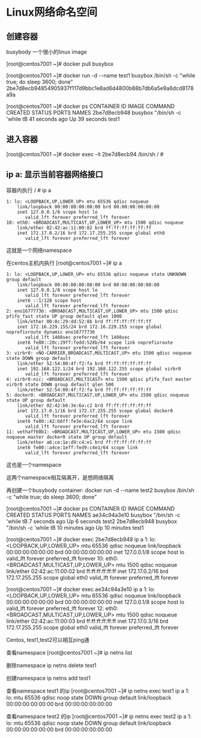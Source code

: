# Linux网络命名空间

## 创建容器

busybody 一个很小的linux image

[root@centos7001 ~]# docker pull busybox

[root@centos7001 ~]# docker run -d --name test1 busybox /bin/sh -c "while true; do sleep 3600; done"
2be7d8ecb94854905937f117d9bbc1e8ad6d4800b88b7db6a5e9a6dcd8178a9a

[root@centos7001 ~]# docker ps 
CONTAINER ID        IMAGE               COMMAND                  CREATED             STATUS              PORTS               NAMES
2be7d8ecb948        busybox             "/bin/sh -c 'while tΒ   41 seconds ago      Up 39 seconds                           test1



## 进入容器



[root@centos7001 ~]# docker exec -it 2be7d8ecb94 /bin/sh
/ # 



##  ip a: 显示当前容器网络接口

容器内执行
/ # ip a

```text
1: lo: <LOOPBACK,UP,LOWER_UP> mtu 65536 qdisc noqueue 
    link/loopback 00:00:00:00:00:00 brd 00:00:00:00:00:00
    inet 127.0.0.1/8 scope host lo
       valid_lft forever preferred_lft forever
10: eth0: <BROADCAST,MULTICAST,UP,LOWER_UP> mtu 1500 qdisc noqueue 
    link/ether 02:42:ac:11:00:02 brd ff:ff:ff:ff:ff:ff
    inet 172.17.0.2/16 brd 172.17.255.255 scope global eth0
       valid_lft forever preferred_lft forever
```

这就是一个网络namespace







在centos主机内执行
[root@centos7001 ~]# ip a

```text
1: lo: <LOOPBACK,UP,LOWER_UP> mtu 65536 qdisc noqueue state UNKNOWN group default 
    link/loopback 00:00:00:00:00:00 brd 00:00:00:00:00:00
    inet 127.0.0.1/8 scope host lo
       valid_lft forever preferred_lft forever
    inet6 ::1/128 scope host 
       valid_lft forever preferred_lft forever
2: eno16777736: <BROADCAST,MULTICAST,UP,LOWER_UP> mtu 1500 qdisc pfifo_fast state UP group default qlen 1000
    link/ether 00:0c:29:dd:52:8b brd ff:ff:ff:ff:ff:ff
    inet 172.16.229.155/24 brd 172.16.229.255 scope global noprefixroute dynamic eno16777736
       valid_lft 1408sec preferred_lft 1408sec
    inet6 fe80::20c:29ff:fedd:528b/64 scope link noprefixroute 
       valid_lft forever preferred_lft forever
3: virbr0: <NO-CARRIER,BROADCAST,MULTICAST,UP> mtu 1500 qdisc noqueue state DOWN group default 
    link/ether 52:54:00:4f:f2:fa brd ff:ff:ff:ff:ff:ff
    inet 192.168.122.1/24 brd 192.168.122.255 scope global virbr0
       valid_lft forever preferred_lft forever
4: virbr0-nic: <BROADCAST,MULTICAST> mtu 1500 qdisc pfifo_fast master virbr0 state DOWN group default qlen 500
    link/ether 52:54:00:4f:f2:fa brd ff:ff:ff:ff:ff:ff
5: docker0: <BROADCAST,MULTICAST,UP,LOWER_UP> mtu 1500 qdisc noqueue state UP group default 
    link/ether 02:42:b6:3e:6a:c2 brd ff:ff:ff:ff:ff:ff
    inet 172.17.0.1/16 brd 172.17.255.255 scope global docker0
       valid_lft forever preferred_lft forever
    inet6 fe80::42:b6ff:fe3e:6ac2/64 scope link 
       valid_lft forever preferred_lft forever
11: vethaff60b1: <BROADCAST,MULTICAST,UP,LOWER_UP> mtu 1500 qdisc noqueue master docker0 state UP group default 
    link/ether a6:ce:1e:d9:c4:e1 brd ff:ff:ff:ff:ff:ff
    inet6 fe80::a4ce:1eff:fed9:c4e1/64 scope link 
       valid_lft forever preferred_lft forever
```

这也是一个namespace



这两个namespace相互隔离开，是想网络隔离





再创建一个busybody container:
docker run -d --name test2 busybox /bin/sh -c "while true; do sleep 3600; done"





[root@centos7001 ~]# docker ps
CONTAINER ID        IMAGE               COMMAND                  CREATED             STATUS              PORTS               NAMES
ae34c94a3e10        busybox             "/bin/sh -c 'while tΒ   7 seconds ago       Up 6 seconds                            test2
2be7d8ecb948        busybox             "/bin/sh -c 'while tΒ   10 minutes ago      Up 10 minutes                           test1

[root@centos7001 ~]#  docker exec  2be7d8ecb948 ip a
1: lo: <LOOPBACK,UP,LOWER_UP> mtu 65536 qdisc noqueue 
    link/loopback 00:00:00:00:00:00 brd 00:00:00:00:00:00
    inet 127.0.0.1/8 scope host lo
       valid_lft forever preferred_lft forever
10: eth0: <BROADCAST,MULTICAST,UP,LOWER_UP> mtu 1500 qdisc noqueue 
    link/ether 02:42:ac:11:00:02 brd ff:ff:ff:ff:ff:ff
    inet 172.17.0.2/16 brd 172.17.255.255 scope global eth0
       valid_lft forever preferred_lft forever

[root@centos7001 ~]#  docker exec ae34c94a3e10 ip a
1: lo: <LOOPBACK,UP,LOWER_UP> mtu 65536 qdisc noqueue 
    link/loopback 00:00:00:00:00:00 brd 00:00:00:00:00:00
    inet 127.0.0.1/8 scope host lo
       valid_lft forever preferred_lft forever
12: eth0: <BROADCAST,MULTICAST,UP,LOWER_UP> mtu 1500 qdisc noqueue 
    link/ether 02:42:ac:11:00:03 brd ff:ff:ff:ff:ff:ff
    inet 172.17.0.3/16 brd 172.17.255.255 scope global eth0
       valid_lft forever preferred_lft forever

Centos, test1,test2可以相互ping通





查看namespace
[root@centos7001 ~]# ip netns list

删除namespace
ip netns delete test1

创建namespace
ip netns add test1



查看namespace test1 的ip
[root@centos7001 ~]# ip netns exec test1 ip a
1: lo: <LOOPBACK> mtu 65536 qdisc noop state DOWN group default 
    link/loopback 00:00:00:00:00:00 brd 00:00:00:00:00:00



查看namespace test2 的ip
[root@centos7001 ~]# ip netns exec test2 ip a
1: lo: <LOOPBACK> mtu 65536 qdisc noop state DOWN group default 
    link/loopback 00:00:00:00:00:00 brd 00:00:00:00:00:00